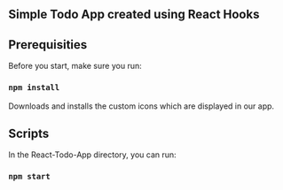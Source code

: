 ## Simple Todo App created using React Hooks

## Prerequisities

Before you start, make sure you run:

### `npm install`

Downloads and installs the custom icons which are displayed in our app.

## Scripts

In the React-Todo-App directory, you can run:

### `npm start`
